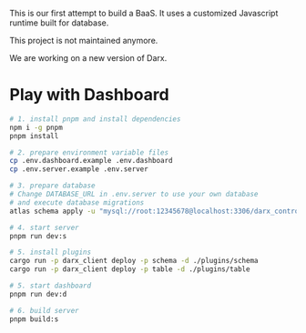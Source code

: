 This is our first attempt to build a BaaS. It uses a customized Javascript runtime built for database.

This project is not maintained anymore.

We are working on a new version of Darx.

# Play with Dashboard

```bash
# 1. install pnpm and install dependencies
npm i -g pnpm
pnpm install

# 2. prepare environment variable files
cp .env.dashboard.example .env.dashboard
cp .env.server.example .env.server

# 3. prepare database
# Change DATABASE_URL in .env.server to use your own database
# and execute database migrations
atlas schema apply -u "mysql://root:12345678@localhost:3306/darx_control" --to file://crates/control_plane/schema.hcl

# 4. start server
pnpm run dev:s

# 5. install plugins
cargo run -p darx_client deploy -p schema -d ./plugins/schema
cargo run -p darx_client deploy -p table -d ./plugins/table

# 5. start dashboard
pnpm run dev:d

# 6. build server
pnpm build:s
```
